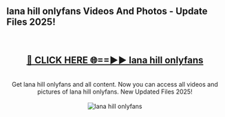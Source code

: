 <h2>lana hill onlyfans Videos And Photos - Update Files 2025!</h2>
<br>
<div align="center">
<h2><a href="https://linkcuts.com/hfmhzwbr" rel="nofollow">🔴 CLICK HERE 🌐==►► lana hill onlyfans</a></h2>
<br>
Get lana hill onlyfans and all content. Now you can access all videos and pictures of lana hill onlyfans. New Updated Files 2025!
<br>
<br>
<a href="https://linkcuts.com/hfmhzwbr" rel="nofollow" data-target="animated-image.originalLink"><img src="https://i.ibb.co.com/WyWwxjT/player-gif2.gif" alt="lana hill onlyfans" style="max-width: 100%; display: inline-block;" data-target="animated-image.originalImage"></a>
</div>
<br>